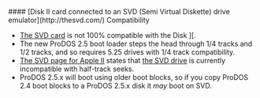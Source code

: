 <div class="vertical-spacer"></div>
#### [Disk II card connected to an SVD (Semi Virtual Diskette) drive emulator](http://thesvd.com/) Compatibility


* [The SVD card](http://thesvd.com/apple.php) is not 100% compatible with the Disk ][.
* The new ProDOS 2.5 boot loader steps the head through 1/4 tracks and 1/2 tracks, and so requires 5.25 drives with 1/4 track compatibility.
* [The SVD page for Apple II](http://thesvd.com/apple.php) states that [the SVD drive](http://thesvd.com/apple.php) is currently incompatible with half-track seeks.
* ProDOS 2.5.x will boot using older boot blocks, so if you copy ProDOS 2.4 boot blocks to a ProDOS 2.5.x disk it _may_ boot on SVD.


